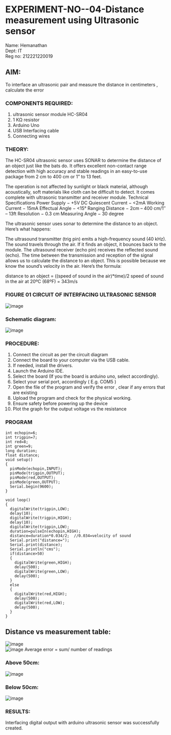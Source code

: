# EXPERIMENT-NO--04-Distance measurement using Ultrasonic sensor
Name: Hemanathan <br>
Dept: IT <br>
Reg no: 212221220019 <br>
## AIM: 
To interface an ultrasonic pair and measure the distance in centimeters , calculate the error
 
### COMPONENTS REQUIRED:
1.	ultrasonic sensor module HC-SR04
2.	1 KΩ resistor 
3.	Arduino Uno 
4.	USB Interfacing cable 
5.	Connecting wires 


### THEORY: 
The HC-SR04 ultrasonic sensor uses SONAR to determine the distance of an object just like the bats do. It offers excellent non-contact range detection with high accuracy and stable readings in an easy-to-use package from 2 cm to 400 cm or 1” to 13 feet.

The operation is not affected by sunlight or black material, although acoustically, soft materials like cloth can be difficult to detect. It comes complete with ultrasonic transmitter and receiver module.
Technical Specifications
Power Supply − +5V DC
Quiescent Current − <2mA
Working Current − 15mA
Effectual Angle − <15°
Ranging Distance − 2cm – 400 cm/1″ – 13ft
Resolution − 0.3 cm
Measuring Angle − 30 degree

The ultrasonic sensor uses sonar to determine the distance to an object. Here’s what happens:

The ultrasound transmitter (trig pin) emits a high-frequency sound (40 kHz).
The sound travels through the air. If it finds an object, it bounces back to the module.
The ultrasound receiver (echo pin) receives the reflected sound (echo).
The time between the transmission and reception of the signal allows us to calculate the distance to an object. This is possible because we know the sound’s velocity in the air. Here’s the formula:

distance to an object = ((speed of sound in the air)*time)/2
speed of sound in the air at 20ºC (68ºF) = 343m/s

### FIGURE 01 CIRCUIT OF INTERFACING ULTRASONIC SENSOR 


![image](https://user-images.githubusercontent.com/36288975/166430594-5adb4ca9-5a42-4781-a7e6-7236b3766a85.png)

### Schematic diagram:
![image](https://github.com/hemadec/Experiment--04-Interfacing-digital-output-with-arduino-ultrasonic-sensor/assets/124191397/4237c685-5371-4196-b1c6-a2188ec1fa94)



### PROCEDURE:
1.	Connect the circuit as per the circuit diagram 
2.	Connect the board to your computer via the USB cable.
3.	If needed, install the drivers.
4.	Launch the Arduino IDE.
5.	Select the board (If you the board is arduino uno, select accordingly).
6.	Select your serial port, accordingly ( E.g. COM5 )
7.	Open the file of the program  and verify the error , clear if any errors that are existing 
8.	Upload the program and check for the physical working. 
9.	Ensure safety before powering up the device 
10.	Plot the graph for the output voltage vs the resistance 


### PROGRAM 
```
int echopin=6;
int trigpin=7;
int red=8;
int green=9;
long duration;
float distance;
void setup()
{
  pinMode(echopin,INPUT);
  pinMode(trigpin,OUTPUT);
  pinMode(red,OUTPUT);
  pinMode(green,OUTPUT);
  Serial.begin(9600);
}

void loop()
{
  digitalWrite(trigpin,LOW);
  delay(10);
  digitalWrite(trigpin,HIGH);
  delay(10);
  digitalWrite(trigpin,LOW);
  duration=pulseIn(echopin,HIGH);
  distance=duration*0.034/2;  //0.034=velocity of sound
  Serial.print("distance=");
  Serial.print(distance);
  Serial.println("cms");
  if(distance>50)
  {
    digitalWrite(green,HIGH);
    delay(500);
    digitalWrite(green,LOW);
    delay(500);
  }
  else
  {
    digitalWrite(red,HIGH);
    delay(500);
    digitalWrite(red,LOW);
    delay(500);
  }
}

```
## Distance vs measurement table: 
![image](https://github.com/vasanthkumarch/Experiment--04-Interfacing-digital-output-with-arduino-ultrasonic-sensor/assets/103019882/0fbdaff4-6501-4e9e-a414-fd67c8a38067)
<br>
![image](https://github.com/vasanthkumarch/Experiment--04-Interfacing-digital-output-with-arduino-ultrasonic-sensor/assets/103019882/da60cd51-746a-45b2-a5ad-c0f234e7ae87)
Average error = sum/ number of readings 

### Above 50cm:
![image](https://github.com/vasanthkumarch/Experiment--04-Interfacing-digital-output-with-arduino-ultrasonic-sensor/assets/103019882/fa0d0100-73d6-4ddd-b022-8c634e265187)
### Below 50cm:
![image](https://github.com/vasanthkumarch/Experiment--04-Interfacing-digital-output-with-arduino-ultrasonic-sensor/assets/103019882/34d8a4bc-a797-45dc-850e-5386596d491d)


### RESULTS:
Interfacing digital output with arduino ultrasonic sensor was successfully created.

 

